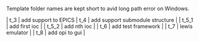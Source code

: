 Template folder names are kept short to avid long path error on Windows.

| t_3 | add support to EPICS
| t_4 | add support submodule structure |
| t_5_1 | add first ioc |
| t_5_2 | add nth ioc |
| t_6 | add test framework |
| t_7 | lewis emulator |
| t_8 | add opi to gui |